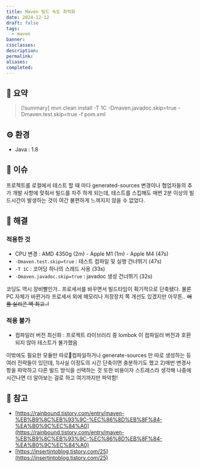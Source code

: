 ```yaml
---
title: Maven 빌드 속도 최적화
date: 2024-12-12
draft: false
tags:
  - maven
banner: 
cssclasses: 
description: 
permalink: 
aliases: 
completed:
---
```


## 📝 요약
> [!summary]
> mvn clean install -T 1C -Dmaven.javadoc.skip=true -Dmaven.test.skip=true -f pom.xml

## ⚙️ 환경
- Java : 1.8

## 💬 이슈
프로젝트를 로컬에서 테스트 할 때 마다 generated-sources 변경이나 협업자들의 추가 개발 사항에 맞춰서 빌드를 자주 하게 되는데, 테스트를 스킵해도 매번 2분 이상의 빌드시간이 발생하는 것이 여간 불편하게 느껴지지 않을 수 없었다.  

## 🧗 해결
### 적용한 것
- CPU 변경 : AMD 4350g (2m) - Apple M1 (1m) - Apple M4 (47s)
- `-Dmaven.test.skip=true` : 테스트 컴파일 및 실행 건너뛰기 (47s)
- `-T 1C` : 코어당 하나의 스레드 사용 (33s)
- `-Dmaven.javadoc.skip=true` : javadoc 생성 건너뛰기 (32s)  

코딩도 역시 장비빨인가.. 프로세서를 바꾸면서 빌드타임이 획기적으로 단축됐다. 물론 PC 자체가 바뀐거라 프로세서 외에 메모리나 저장장치 쪽 개선도 있겠지만 아무튼.. ~~애플 실리콘 맥 최고..!~~ 

### 적용 불가
- 컴파일러 버전 최신화 : 프로젝트 라이브러리 중 lombok 이 컴파일러 버전과 호환되지 않아 테스트가 불가했음  

이밖에도 필요한 모듈만 따로컴파일하거나 generate-sources 만 따로 생성하는 등 여러 전략들이 있던데, 1)사실 이정도의 시간 단축이면 충분하기도 했고 2)매번 변경사항을 파악하고 다른 빌드 방식을 선택하는 것 또한 비용이자 스트레스라 생각해 나중에 시간나면 더 알아보는 걸로 하고 여기까지만 파악함!   


## 🚀 참고
- [https://rainbound.tistory.com/entry/maven-%EB%B9%8C%EB%93%9C-%EC%86%8D%EB%8F%84-%EA%B0%9C%EC%84%A0](https://rainbound.tistory.com/entry/maven-%EB%B9%8C%EB%93%9C-%EC%86%8D%EB%8F%84-%EA%B0%9C%EC%84%A0)
- [https://insertintoblog.tistory.com/25](https://insertintoblog.tistory.com/25)
